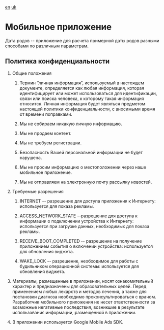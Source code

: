[en](en.html) [uk](uk.html)

# Мобильное приложение

Дата родов -- приложение для расчета примерной даты родов разными способами по различным параметрам.

## Политика конфиденциальности

1. Общие положения

    1. Термин “личная информация”, используемый в настоящем документе, определяется как любая информация,
 которая идентифицирует или может использоваться для идентификации, связи или поиска человека, к которому такая информация относится.
 Личная информация будет являться предметом настоящей политики конфиденциальности, с вносимыми время от времени поправками.

    1. Мы не собираем никакую личную информацию.

    1. Мы не продаем контент.

    1. Мы не требуем регистрации.

    1. Безопасность Вашей персональной информации не будет нарушена.

    1. Мы не просим информацию о местоположении через наше мобильное приложение.

    1. Мы не отправляем на электронную почту рассылку новостей.

1. Требуемые разрешения

    1. INTERNET -- разрешение для доступа приложения к Интернету: используется для показа рекламы.

    1. ACCESS_NETWORK_STATE --разрешение для доступа к информации о подключении устройства к Интернету:
 используется при загрузке данных, необходимых для показа рекламы.

    1. RECEIVE_BOOT_COMPLETED -- разрешение на получение приложением события о включении устройства: используется для обновления виджета.

    1. WAKE_LOCK -- разрешение, необходимое для работы с будильником операционной системы: используется для обновления виджета.

1. Материалы, размещенные в приложении, носят ознакомительный характер и предназначены для образовательных целей.
 Перед применением любых лекарств и методов лечения, а также для постановки диагноза необходимо проконсультироваться с врачом.
 Разработчик мобильного приложения не несет ответственности за возможные негативные последствия, возникшие в результате использования информации,
 размещенной в приложении.

1. В приложении используется Google Mobile Ads SDK.
